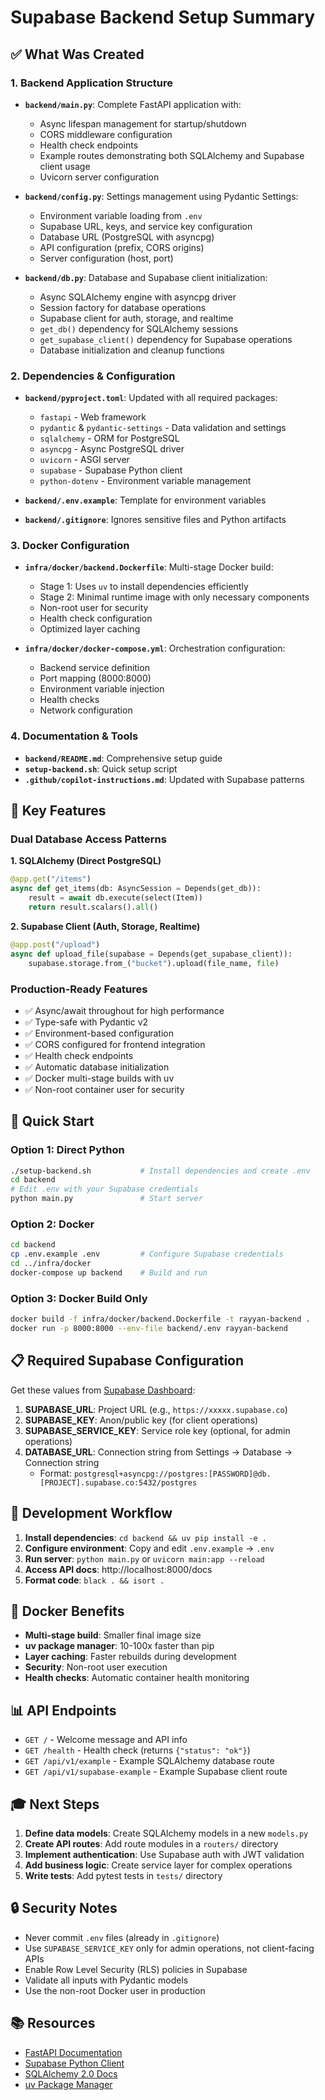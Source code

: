 # Supabase Backend Setup Summary

## ✅ What Was Created

### 1. Backend Application Structure
- **`backend/main.py`**: Complete FastAPI application with:
  - Async lifespan management for startup/shutdown
  - CORS middleware configuration
  - Health check endpoints
  - Example routes demonstrating both SQLAlchemy and Supabase client usage
  - Uvicorn server configuration

- **`backend/config.py`**: Settings management using Pydantic Settings:
  - Environment variable loading from `.env`
  - Supabase URL, keys, and service key configuration
  - Database URL (PostgreSQL with asyncpg)
  - API configuration (prefix, CORS origins)
  - Server configuration (host, port)

- **`backend/db.py`**: Database and Supabase client initialization:
  - Async SQLAlchemy engine with asyncpg driver
  - Session factory for database operations
  - Supabase client for auth, storage, and realtime
  - `get_db()` dependency for SQLAlchemy sessions
  - `get_supabase_client()` dependency for Supabase operations
  - Database initialization and cleanup functions

### 2. Dependencies & Configuration
- **`backend/pyproject.toml`**: Updated with all required packages:
  - `fastapi` - Web framework
  - `pydantic` & `pydantic-settings` - Data validation and settings
  - `sqlalchemy` - ORM for PostgreSQL
  - `asyncpg` - Async PostgreSQL driver
  - `uvicorn` - ASGI server
  - `supabase` - Supabase Python client
  - `python-dotenv` - Environment variable management

- **`backend/.env.example`**: Template for environment variables
- **`backend/.gitignore`**: Ignores sensitive files and Python artifacts

### 3. Docker Configuration
- **`infra/docker/backend.Dockerfile`**: Multi-stage Docker build:
  - Stage 1: Uses `uv` to install dependencies efficiently
  - Stage 2: Minimal runtime image with only necessary components
  - Non-root user for security
  - Health check configuration
  - Optimized layer caching

- **`infra/docker/docker-compose.yml`**: Orchestration configuration:
  - Backend service definition
  - Port mapping (8000:8000)
  - Environment variable injection
  - Health checks
  - Network configuration

### 4. Documentation & Tools
- **`backend/README.md`**: Comprehensive setup guide
- **`setup-backend.sh`**: Quick setup script
- **`.github/copilot-instructions.md`**: Updated with Supabase patterns

## 🎯 Key Features

### Dual Database Access Patterns

**1. SQLAlchemy (Direct PostgreSQL)**
```python
@app.get("/items")
async def get_items(db: AsyncSession = Depends(get_db)):
    result = await db.execute(select(Item))
    return result.scalars().all()
```

**2. Supabase Client (Auth, Storage, Realtime)**
```python
@app.post("/upload")
async def upload_file(supabase = Depends(get_supabase_client)):
    supabase.storage.from_("bucket").upload(file_name, file)
```

### Production-Ready Features
- ✅ Async/await throughout for high performance
- ✅ Type-safe with Pydantic v2
- ✅ Environment-based configuration
- ✅ CORS configured for frontend integration
- ✅ Health check endpoints
- ✅ Automatic database initialization
- ✅ Docker multi-stage builds with uv
- ✅ Non-root container user for security

## 🚀 Quick Start

### Option 1: Direct Python
```bash
./setup-backend.sh           # Install dependencies and create .env
cd backend
# Edit .env with your Supabase credentials
python main.py               # Start server
```

### Option 2: Docker
```bash
cd backend
cp .env.example .env         # Configure Supabase credentials
cd ../infra/docker
docker-compose up backend    # Build and run
```

### Option 3: Docker Build Only
```bash
docker build -f infra/docker/backend.Dockerfile -t rayyan-backend .
docker run -p 8000:8000 --env-file backend/.env rayyan-backend
```

## 📋 Required Supabase Configuration

Get these values from [Supabase Dashboard](https://app.supabase.com/project/_/settings/api):

1. **SUPABASE_URL**: Project URL (e.g., `https://xxxxx.supabase.co`)
2. **SUPABASE_KEY**: Anon/public key (for client operations)
3. **SUPABASE_SERVICE_KEY**: Service role key (optional, for admin operations)
4. **DATABASE_URL**: Connection string from Settings → Database → Connection string
   - Format: `postgresql+asyncpg://postgres:[PASSWORD]@db.[PROJECT].supabase.co:5432/postgres`

## 🔧 Development Workflow

1. **Install dependencies**: `cd backend && uv pip install -e .`
2. **Configure environment**: Copy and edit `.env.example` → `.env`
3. **Run server**: `python main.py` or `uvicorn main:app --reload`
4. **Access API docs**: http://localhost:8000/docs
5. **Format code**: `black . && isort .`

## 🐳 Docker Benefits

- **Multi-stage build**: Smaller final image size
- **uv package manager**: 10-100x faster than pip
- **Layer caching**: Faster rebuilds during development
- **Security**: Non-root user execution
- **Health checks**: Automatic container health monitoring

## 📊 API Endpoints

- `GET /` - Welcome message and API info
- `GET /health` - Health check (returns `{"status": "ok"}`)
- `GET /api/v1/example` - Example SQLAlchemy database route
- `GET /api/v1/supabase-example` - Example Supabase client route

## 🎓 Next Steps

1. **Define data models**: Create SQLAlchemy models in a new `models.py`
2. **Create API routes**: Add route modules in a `routers/` directory
3. **Implement authentication**: Use Supabase auth with JWT validation
4. **Add business logic**: Create service layer for complex operations
5. **Write tests**: Add pytest tests in `tests/` directory

## 🔒 Security Notes

- Never commit `.env` files (already in `.gitignore`)
- Use `SUPABASE_SERVICE_KEY` only for admin operations, not client-facing APIs
- Enable Row Level Security (RLS) policies in Supabase
- Validate all inputs with Pydantic models
- Use the non-root Docker user in production

## 📚 Resources

- [FastAPI Documentation](https://fastapi.tiangolo.com)
- [Supabase Python Client](https://supabase.com/docs/reference/python)
- [SQLAlchemy 2.0 Docs](https://docs.sqlalchemy.org/en/20/)
- [uv Package Manager](https://github.com/astral-sh/uv)

